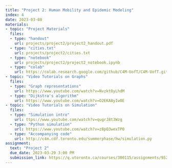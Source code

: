 ```yaml
---
title: "Project 2: Human Mobility and Epidemic Modeling"
index: 4
date: 2023-03-08
materials:
- topic: "Project Materials"
  files: 
  - type: "handout"
    url: projects/project2/project2_handout.pdf
  - type: "cities.txt" 
    url: projects/project2/cities.txt
  - type: "notebook" 
    url: projects/project2/project2_notebook.ipynb
  - type: "colab" 
    url: https://colab.research.google.com/github/C4M-UofT/C4M-UofT.github.io/blob/master/projects/project2/project2_notebook.ipynb
- topic: "Video Tutorials on Graphs"
  files:
  - type: "Graph representations"
    url: https://www.youtube.com/watch?v=NvzktOyLhdM
  - type: "Dijkstra's algorithm"
    url: https://www.youtube.com/watch?v=O2EKA8yIw0E
- topic: "Video Tutorials on Simulation"
  files:
  - type: "Simulation intro"
    url: ttps://www.youtube.com/watch?v=qugrJ8t3Wzg
  - type: "Python simulation"
    url: https://www.youtube.com/watch?v=z8pO3wexTP0
  - type: "Accompanying code"
    url: http://c4m.cdf.toronto.edu/summerphase/hw/simulation.py
assignment:
  text: "Project 2"
  due_date: 2023-03-29 3:00 PM
  submission_link: https://q.utoronto.ca/courses/300115/assignments/952807
---
```

